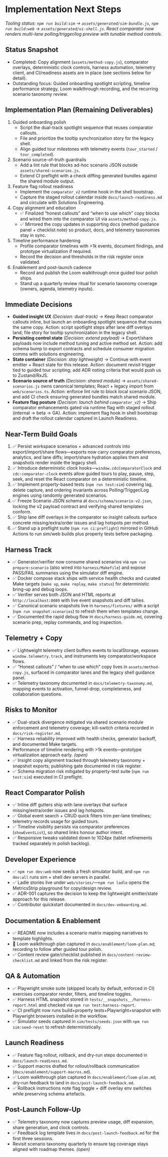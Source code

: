 # Implementation Next Steps

_Tooling status: `npm run build:sim` → `assets/generated/sim-bundle.js`, `npm run build:web` → `assets/generated/ui-shell.js`. React comparator now renders multi-lane polling/trigger/log preview with tunable method controls._

## Status Snapshot
- Completed: Copy alignment (`assets/method-copy.js`), comparator overlays, deterministic clock controls, harness automation, telemetry client, and CI/readiness assets are in place (see sections below for detail).
- Outstanding focus: Guided onboarding spotlight scripting, timeline performance strategy, Loom walkthrough recording, and the recurring scenario taxonomy review.

## Implementation Plan (Remaining Deliverables)
1. Guided onboarding polish
   - Script the dual-track spotlight sequence that reuses comparator callouts.
   - File and prioritize the tooltip synchronization story for the legacy shell.
   - Align guided tour milestones with telemetry events (`tour_started` / `tour_completed`).
2. Scenario source-of-truth guardrails
   - Add a lint rule that blocks ad-hoc scenario JSON outside `assets/shared-scenarios.js`.
   - Extend CI preflight with a check diffing generated bundles against the shared module output.
3. Feature flag rollout readiness
   - Implement the `comparator_v2` runtime hook in the shell bootstrap.
   - Capture the staged rollout calendar inside `docs/launch-readiness.md` and circulate with Solutions Engineering.
4. Copy alignment and education
   - ✅ Finalized “honest callouts” and “when to use which” copy blocks and wired them into the comparator UI via `assets/method-copy.js`.
   - ✅ Mirrored the copy updates in supporting docs (method guidance panel + checklist note) so product, docs, and telemetry taxonomies stay in sync.
5. Timeline performance hardening
   - Profile comparator timelines with >1k events, document findings, and prototype virtualization if required.
   - Record the decision and thresholds in the risk register once validated.
6. Enablement and post-launch cadence
   - Record and publish the Loom walkthrough once guided tour polish ships.
   - Stand up a quarterly review ritual for scenario taxonomy coverage (owners, agenda, telemetry inputs).

## Immediate Decisions
- **Guided insight UX** _(Decision: dual-track)_ → Keep React comparator callouts inline, but launch an onboarding spotlight sequence that reuses the same copy. Action: script spotlight steps after lane diff overlays land; file story for tooltip synchronization in the legacy shell.
- **Persisting control state** _(Decision: extend payload)_ → Export/share payloads now include method tuning and active method set. Action: add schema bump to export contracts and schedule consumer migration comms with solutions engineering.
- **State container** _(Decision: stay lightweight)_ → Continue with event emitter + React state for this release. Action: document revisit trigger tied to guided tour scripting; add ADR noting criteria that would push us to Zustand/RxJS.
- **Scenario source of truth** _(Decision: shared module)_ → `assets/shared-scenarios.js` owns canonical templates; React + legacy import from `web/scenarios.ts`. Action: enforce lint rule to block local scenario JSON, and add CI check ensuring generated bundles match shared module.
- **Feature flag posture** _(Decision: launch behind `comparator_v2`)_ → Ship comparator enhancements gated via runtime flag with staged rollout (internal → beta → GA). Action: implement flag hook in shell bootstrap and draft the rollout calendar captured in Launch Readiness.

## Near-Term Build Goals
1. ✅ Persist workspace scenarios + advanced controls into export/import/share flows—exports now carry comparator preferences, analytics, and lane diffs; import/share hydration applies them and snapshots render inside the legacy shell.
2. ✅ Introduce deterministic clock hooks—`window.cdcComparatorClock` and `cdc:comparator-clock` events allow guided tours to play, pause, step, seek, and reset the React comparator on a deterministic timeline.
3. ✅ Implement property-based tests (`npm run test:sim`) covering lag, delete capture, and ordering invariants across Polling/Trigger/Log engines using randomly generated scenarios.
4. ✅ Freeze Scenario JSON schema at `docs/schema/scenario-v2.json`, locking the v2 payload contract and verifying shared templates conform.
5. ✅ Ship lane diff overlays in the comparator so insight callouts surface concrete missing/extra/order issues and lag hotspots per method.
6. ✅ Stand up a preflight suite (`npm run ci:preflight`) mirrored in GitHub Actions to run sim/web builds plus property tests before packaging.

## Harness Track
- ✅ Generator/verifier now consume shared scenarios via `npm run prepare:scenario` (also wired into `harness/Makefile`) and expose PASS/FAIL summaries using the simulator diff engine.
- ✅ Docker compose stack ships with service health checks and curated Make targets (`make up`, `make replay`, `make status`) for deterministic bring-up and debug loops.
- ✅ Verifier serves both JSON and HTML reports at `http://localhost:8089` with live event snapshots and diff tallies.
- ✅ Canonical scenario snapshots live in `harness/fixtures/` with a script (`npm run snapshot:scenarios`) to refresh them when templates change.
- ✅ Documented the rapid debug flow in `docs/harness-guide.md`, covering scenario prep, replay commands, and log inspection.

## Telemetry + Copy
- ✅ Lightweight telemetry client buffers events to localStorage, exposes `window.telemetry.track`, and instruments key comparator/workspace flows.
- ✅ “Honest callouts” / “when to use which” copy lives in `assets/method-copy.js`, surfaced in comparator lanes and the legacy shell guidance panel.
- ✅ Telemetry taxonomy documented in `docs/telemetry-taxonomy.md`, mapping events to activation, funnel-drop, completeness, and collaboration questions.

## Risks to Monitor
- ✅ Dual-stack divergence mitigated via shared scenario module enforcement and telemetry coverage; kill-switch criteria recorded in `docs/risk-register.md`.
- ✅ Harness reliability improved with health checks, generator backoff, and documented Make targets.
- Performance of timeline rendering with >1k events—prototype virtualization approach early. _(open)_
- ✅ Insight copy alignment tracked through telemetry taxonomy + snapshot exports; publishing gate documented in risk register.
- ✅ Schema migration risk mitigated by property-test suite (`npm run test:sim`) executed in CI preflight.

## React Comparator Polish
- ✅ Inline diff gutters ship with lane overlays that surface missing/extra/order issues and lag hotspots.
- ✅ Global event search + CRUD quick filters trim per-lane timelines; telemetry records usage for guided tours.
- ✅ Timeline visibility persists via comparator preferences (`showEventList`), so shared links honour author intent.
- ✅ Responsive tweaks validated down to 1024px (tablet refinements tracked separately in polish backlog).

## Developer Experience
- ✅ `npm run dev:web` now seeds a fresh simulator build, and `npm run dev:all` runs sim + shell dev servers in parallel.
- ✅ Ladle stories live under `web/stories/`—`npm run ladle` opens the MetricsStrip playground for copy/design review.
- ✅ ADR-001 captures the decision to keep the lightweight emitter/state approach for this release.
- ✅ Contributor quickstart documented in `docs/dev-onboarding.md`.

## Documentation & Enablement
- ✅ README now includes a scenario matrix mapping narratives to template highlights.
- 🚧 Loom walkthrough plan captured in `docs/enablement/loom-plan.md`; recording to follow after guided tour polish.
- ✅ Content review gate/checklist published in `docs/content-review-checklist.md` and linked from the risk register.

## QA & Automation
- ✅ Playwright smoke suite (skipped locally by default, enforced in CI) exercises comparator render, filters, and timeline toggles.
- ✅ Harness HTML snapshot stored in `tests/__snapshots__/harness-report.html` and checked via `npm run test:harness-report`.
- ✅ CI preflight now runs build+property tests+Playwright+snapshot with Playwright browsers installed in the workflow.
- ✅ Simulator seeds captured in `sim/tests/seeds.json` with `npm run sim:seed-reset` to refresh deterministically.

## Launch Readiness
- ✅ Feature flag rollout, rollback, and dry-run steps documented in `docs/launch-readiness.md`.
- ✅ Support macros drafted for rollout/rollback communication (`docs/enablement/support-macros.md`).
- ✅ Loom walkthrough plan captured in `docs/enablement/loom-plan.md`; dry-run feedback to land in `docs/post-launch-feedback.md`.
- ✅ Rollback instructions note flag toggle + diff overlay env switches while preserving schema artefacts.

## Post-Launch Follow-Up
- ✅ Telemetry taxonomy now captures preview usage, diff expansion, share generation, and clock controls.
- ✅ Feedback log template lives in `docs/post-launch-feedback.md` for the first three sessions.
- Revisit scenario taxonomy quarterly to ensure tag coverage stays aligned with roadmap themes. _(open)_
